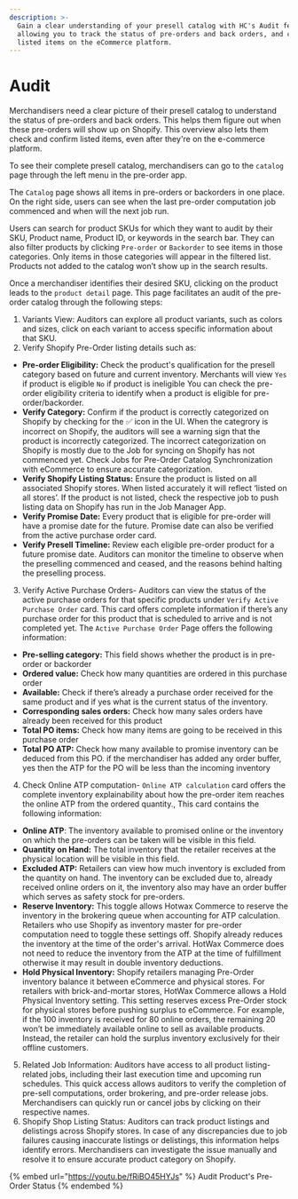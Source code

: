 ```yaml
---
description: >-
  Gain a clear understanding of your presell catalog with HC's Audit feature,
  allowing you to track the status of pre-orders and back orders, and confirm
  listed items on the eCommerce platform.
---
```


# Audit

Merchandisers need a clear picture of their presell catalog to understand the status of pre-orders and back orders. This helps them figure out when these pre-orders will show up on Shopify. This overview also lets them check and confirm listed items, even after they're on the e-commerce platform.

To see their complete presell catalog, merchandisers can go to the `catalog` page through the left menu in the pre-order app.

The `Catalog` page shows all items in pre-orders or backorders in one place. On the right side, users can see when the last pre-order computation job commenced and when will the next job run.

Users can search for product SKUs for which they want to audit by their SKU, Product name, Product ID, or keywords in the search bar. They can also filter products by clicking `Pre-order` or `Backorder` to see items in those categories. Only items in those categories will appear in the filtered list. Products not added to the catalog won’t show up in the search results.

Once a merchandiser identifies their desired SKU, clicking on the product leads to the `product detail` page. This page facilitates an audit of the pre-order catalog through the following steps:

1. Variants View: Auditors can explore all product variants, such as colors and sizes, click on each variant to access specific information about that SKU.
2. Verify Shopify Pre-Order listing details such as:

* **Pre-order Eligibility:** Check the product's qualification for the presell category based on future and current inventory. Merchants will view `Yes` if product is eligible `No` if product is ineligible You can check the pre-order eligibility criteria to identify when a product is eligible for pre-order/backorder.
* **Verify Category:** Confirm if the product is correctly categorized on Shopify by checking for the ✅ icon in the UI. When the categrory is incorrect on Shopify, the auditors will see a warning sign that the product is incorrectly categorized. The incorrect categorization on Shopify is mostly due to the Job for syncing on Shopify has not commenced yet. Check Jobs for Pre-Order Catalog Synchronization with eCommerce to ensure accurate categorization.
* **Verify Shopify Listing Status:** Ensure the product is listed on all associated Shopify stores. When listed accurately it will reflect ‘listed on all stores’. If the product is not listed, check the respective job to push listing data on Shopify has run in the Job Manager App.
* **Verify Promise Date:** Every product that is eligible for pre-order will have a promise date for the future. Promise date can also be verified from the active purchase order card.
* **Verify Presell Timeline:** Review each eligible pre-order product for a future promise date. Auditors can monitor the timeline to observe when the preselling commenced and ceased, and the reasons behind halting the preselling process.

3. Verify Active Purchase Orders- Auditors can view the status of the active purchase orders for that specific products under `Verify Active Purchase Order` card. This card offers complete information if there’s any purchase order for this product that is scheduled to arrive and is not completed yet. The `Active Purchase Order` Page offers the following information:

* **Pre-selling category:** This field shows whether the product is in pre-order or backorder
* **Ordered value:** Check how many quantities are ordered in this purchase order
* **Available:** Check if there’s already a purchase order received for the same product and if yes what is the current status of the inventory.
* **Corresponding sales orders:** Check how many sales orders have already been received for this product
* **Total PO items:** Check how many items are going to be received in this purchase order
* **Total PO ATP:** Check how many available to promise inventory can be deduced from this PO. if the merchandiser has added any order buffer, yes then the ATP for the PO will be less than the incoming inventory

4. Check Online ATP computation- `Online ATP calculation` card offers the complete inventory explainability about how the pre-order item reaches the online ATP from the ordered quantity., This card contains the following information:

* **Online ATP**: The inventory available to promised online or the inventory on which the pre-orders can be taken will be visible in this field.
* **Quantity on Hand:** The total inventory that the retailer receives at the physical location will be visible in this field.
* **Excluded ATP:** Retailers can view how much inventory is excluded from the quantity on hand. The inventory can be excluded due to, already received online orders on it, the inventory also may have an order buffer which serves as safety stock for pre-orders.
* **Reserve Inventory:** This toggle allows Hotwax Commerce to reserve the inventory in the brokering queue when accounting for ATP calculation. Retailers who use Shopify as inventory master for pre-order computation need to toggle these settings off. Shopify already reduces the inventory at the time of the order's arrival. HotWax Commerce does not need to reduce the inventory from the ATP at the time of fulfillment otherwise it may result in double inventory deductions.
* **Hold Physical Inventory:** Shopify retailers managing Pre-Order inventory balance it between eCommerce and physical stores. For retailers with brick-and-mortar stores, HotWax Commerce allows a Hold Physical Inventory setting. This setting reserves excess Pre-Order stock for physical stores before pushing surplus to eCommerce. For example, if the 100 inventory is received for 80 online orders, the remaining 20 won’t be immediately available online to sell as available products. Instead, the retailer can hold the surplus inventory exclusively for their offline customers.

5. Related Job Information: Auditors have access to all product listing-related jobs, including their last execution time and upcoming run schedules. This quick access allows auditors to verify the completion of pre-sell computations, order brokering, and pre-order release jobs. Merchandisers can quickly run or cancel jobs by clicking on their respective names.
6. Shopify Shop Listing Status: Auditors can track product listings and delistings across Shopify stores. In case of any discrepancies due to job failures causing inaccurate listings or delistings, this information helps identify errors. Merchandisers can investigate the issue manually and resolve it to ensure accurate product category on Shopify.

{% embed url="https://youtu.be/fRiBO45HYJs" %}
Audit Product's Pre-Order Status
{% endembed %}

